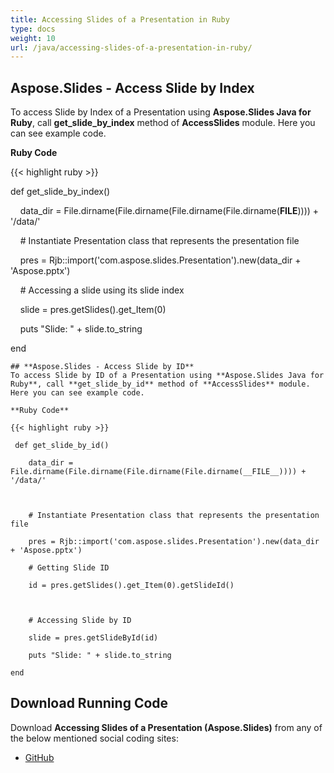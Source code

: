 ```yaml
---
title: Accessing Slides of a Presentation in Ruby
type: docs
weight: 10
url: /java/accessing-slides-of-a-presentation-in-ruby/
---
```


## **Aspose.Slides - Access Slide by Index**
To access Slide by Index of a Presentation using **Aspose.Slides Java for Ruby**, call **get_slide_by_index** method of **AccessSlides** module. Here you can see example code.

**Ruby Code**

{{< highlight ruby >}}

 def get_slide_by_index()

    data_dir = File.dirname(File.dirname(File.dirname(File.dirname(__FILE__)))) + '/data/'



    # Instantiate Presentation class that represents the presentation file

    pres = Rjb::import('com.aspose.slides.Presentation').new(data_dir + 'Aspose.pptx')

    # Accessing a slide using its slide index

    slide = pres.getSlides().get_Item(0)

    puts "Slide: " + slide.to_string

end

```
## **Aspose.Slides - Access Slide by ID**
To access Slide by ID of a Presentation using **Aspose.Slides Java for Ruby**, call **get_slide_by_id** method of **AccessSlides** module. Here you can see example code.

**Ruby Code**

{{< highlight ruby >}}

 def get_slide_by_id()

    data_dir = File.dirname(File.dirname(File.dirname(File.dirname(__FILE__)))) + '/data/'



    # Instantiate Presentation class that represents the presentation file

    pres = Rjb::import('com.aspose.slides.Presentation').new(data_dir + 'Aspose.pptx')

    # Getting Slide ID

    id = pres.getSlides().get_Item(0).getSlideId()



    # Accessing Slide by ID

    slide = pres.getSlideById(id)

    puts "Slide: " + slide.to_string

end   

```
## **Download Running Code**
Download **Accessing Slides of a Presentation (Aspose.Slides)** from any of the below mentioned social coding sites:

- [GitHub](https://github.com/aspose-slides/Aspose.Slides-for-Java/tree/master/Plugins/Aspose_Slides_Java_for_Ruby/lib/asposeslidesjava/Slides/accessslides.rb)
